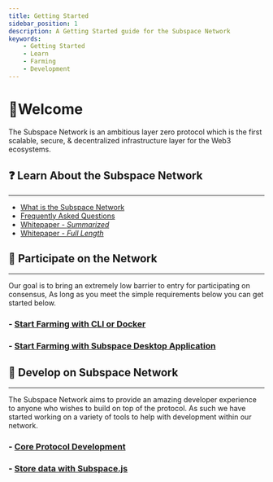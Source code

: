 ```yaml
---
title: Getting Started
sidebar_position: 1
description: A Getting Started guide for the Subspace Network
keywords:
    - Getting Started
    - Learn
    - Farming
    - Development
---
```


# 👋Welcome
The Subspace Network is an ambitious layer zero protocol which is the first scalable, secure, & decentralized infrastructure layer for the Web3 ecosystems. 

## ❓ Learn About the Subspace Network 
---
- [What is the Subspace Network](https://subspace.network/technology)
- [Frequently Asked Questions](https://subspace.network/faq)
- [Whitepaper - *Summarized*](https://subspace.network/news/subspace-network-whitepaper)
- [Whitepaper - *Full Length*](https://assets.website-files.com/61526a2af87a54e565b0ae92/617759c00edd0e3bd279aa29_Subspace_%20A%20solution%20to%20the%20farmer%27s%20dilemma.pdf)

## 🤝 Participate on the Network
---
Our goal is to bring an extremely low barrier to entry for participating on consensus, As long as you meet the simple requirements below you can get started below.


### - [Start Farming with CLI or Docker](farm/farming)
### - [Start Farming with Subspace Desktop Application](../../subspace-desktop)

## 📖 Develop on Subspace Network
---

The Subspace Network aims to provide an amazing developer experience to anyone who wishes to build on top of the protocol. As such we have started working on a variety of tools to help with development within our network. 

### - [Core Protocol Development](development)

### - [Store data with Subspace.js](../../subspacejs)
